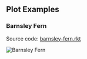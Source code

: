 Plot Examples
----------------

### Barnsley Fern

Source code: [barnsley-fern.rkt](barnsley-fern.rkt)

<img src="barnsley-fern.svg" alt="Barnsley Fern" />



